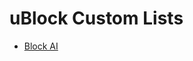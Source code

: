 # uBlock Custom Lists

- [Block AI](https://raw.githubusercontent.com/sirber/ublock-lists/refs/heads/main/block-ai.txt)
